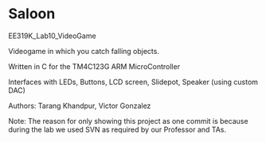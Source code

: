 # Saloon
EE319K_Lab10_VideoGame

Videogame in which you catch falling objects.

Written in C for the TM4C123G ARM MicroController

Interfaces with LEDs, Buttons, LCD screen, Slidepot, Speaker (using custom DAC)

Authors: Tarang Khandpur, Victor Gonzalez

Note: The reason for only showing this project as one commit is because during the lab we
      used SVN as required by our Professor and TAs.
